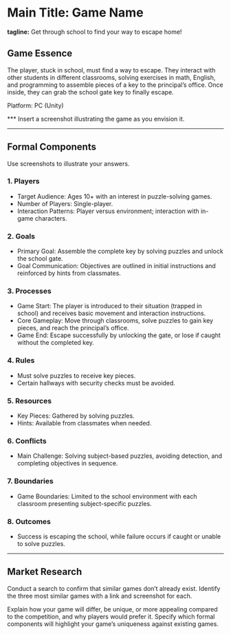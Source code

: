 # Main Title: Game Name

**tagline:** Get through school to find your way to escape home!

## Game Essence

The player, stuck in school, must find a way to escape. They interact with other students in different classrooms, solving exercises in math, English, and programming to assemble pieces of a key to the principal’s office. Once inside, they can grab the school gate key to finally escape.

Platform: PC (Unity)

*** Insert a screenshot illustrating the game as you envision it.

---

## Formal Components

Use screenshots to illustrate your answers.

### 1. Players

* Target Audience: Ages 10+ with an interest in puzzle-solving games.
* Number of Players: Single-player.
* Interaction Patterns: Player versus environment; interaction with in-game characters.


### 2. Goals

* Primary Goal: Assemble the complete key by solving puzzles and unlock the school gate.
* Goal Communication: Objectives are outlined in initial instructions and reinforced by hints from classmates.


### 3. Processes

* Game Start: The player is introduced to their situation (trapped in school) and receives basic movement and interaction instructions.
* Core Gameplay: Move through classrooms, solve puzzles to gain key pieces, and reach the principal’s office.
* Game End: Escape successfully by unlocking the gate, or lose if caught without the completed key.


### 4. Rules

* Must solve puzzles to receive key pieces.
* Certain hallways with security checks must be avoided.


### 5. Resources

* Key Pieces: Gathered by solving puzzles.
* Hints: Available from classmates when needed.

### 6. Conflicts

* Main Challenge: Solving subject-based puzzles, avoiding detection, and completing objectives in sequence.


### 7. Boundaries

* Game Boundaries: Limited to the school environment with each classroom presenting subject-specific puzzles.


### 8. Outcomes

* Success is escaping the school, while failure occurs if caught or unable to solve puzzles.

---

## Market Research

Conduct a search to confirm that similar games don’t already exist. Identify the three most similar games with a link and screenshot for each.

Explain how your game will differ, be unique, or more appealing compared to the competition, and why players would prefer it. Specify which formal components will highlight your game’s uniqueness against existing games.
